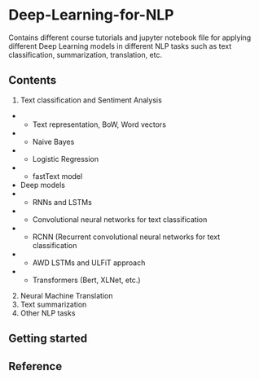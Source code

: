 # Deep-Learning-for-NLP
Contains different course tutorials and jupyter notebook file for applying different Deep Learning models in different NLP tasks such as text classification, summarization, translation, etc.

## Contents
1. Text classification and Sentiment Analysis
- - Text representation, BoW, Word vectors
- - Naive Bayes
- - Logistic Regression
- - fastText model
- Deep models
- - RNNs and LSTMs
- - Convolutional neural networks for text classification
- - RCNN (Recurrent convolutional neural networks for text classification
- - AWD LSTMs and ULFiT approach
- - Transformers (Bert, XLNet, etc.)

2. Neural Machine Translation
3. Text summarization
4. Other NLP tasks

## Getting started

## Reference
